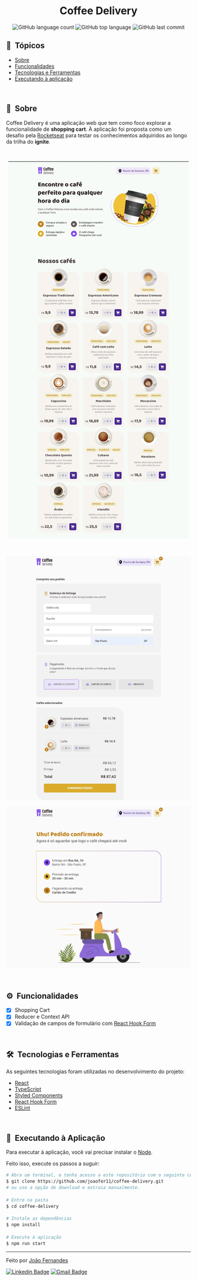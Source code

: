 <h1 align="center">
  Coffee Delivery
</h1>

<p align="center">
  <img alt="GitHub language count" src="https://img.shields.io/github/languages/count/joaofer11/coffee-delivery?color=5286FF&style=flat">
  <img alt="GitHub top language" src="https://img.shields.io/github/languages/top/joaofer11/coffee-delivery?color=5286FF&style=flat">
  <img alt="GitHub last commit" src="https://img.shields.io/github/last-commit/joaofer11/coffee-delivery?color=E68320&style=flat">
</p>

## 🔗 &nbsp;Tópicos

- [Sobre](#-sobre)
- [Funcionalidades](#-funcionalidades)
- [Tecnologias e Ferramentas](#-tecnologias-e-ferramentas)
- [Executando à aplicação](#-executando-à-aplicação)

<br>

## 📝 &nbsp;Sobre

Coffee Delivery é uma aplicação web que tem como foco explorar a funcionalidade de
**shopping cart**. À aplicação foi proposta como um desafio pela [Rocketseat](https://www.rocketseat.com.br/)
para testar os conhecimentos adquiridos ao longo da trilha do **ignite**.

<br>

<p align="center">
  <img src=".github/first-view.jpg" alt="" />
</p>

<br>

<p align="center">
  <img src=".github/second-view.jpg" alt="" />
</p>

<p align="center">
  <img src=".github/third-view.jpg" alt="" />
</p>

<br>

## ⚙ &nbsp;Funcionalidades

- [x] Shopping Cart
- [x] Reducer e Context API
- [x] Validação de campos de formulário com [React Hook Form]()

<br>

## 🛠 &nbsp;Tecnologias e Ferramentas

As seguintes tecnologias foram utilizadas no desenvolvimento do projeto:

- [React](https://reactjs.org/)
- [TypeScript](https://www.typescriptlang.org/)
- [Styled Components](https://styled-components.com/)
- [React Hook Form](https://react-hook-form.com/)
- [ESLint](https://eslint.org/)

<br>

## 🚀 &nbsp;Executando à Aplicação

Para executar à aplicação, você vai precisar instalar o [Node](https://nodejs.org/en/).

Feito isso, execute os passos a suguir:

```bash
# Abra um terminal, e tenha acesso a este repositório com o seguinte comando:
$ git clone https://github.com/joaofer11/coffee-delivery.git
# ou use a opção de download e extraia manualmente.

# Entre na pasta
$ cd coffee-delivery

# Instale as dependências
$ npm install

# Execute à aplicação
$ npm run start
```

---

Feito por [João Fernandes](https://github.com/joaofer11)

[![Linkedin Badge](https://img.shields.io/badge/LINKEDIN-blue?style=flat&logo=linkedin&logoColor=white&link=https://www.linkedin.com/in/jo%C3%A3o-fernandes-569461253/)](https://www.linkedin.com/in/jo%C3%A3o-fernandes-569461253/) 
[![Gmail Badge](https://img.shields.io/badge/GMAIL-c14438?style=flat&logo=gmail&logoColor=white&link=mailto:joaofergear003@gmail.com)](mailto:joaofergear003@gmail.com)
